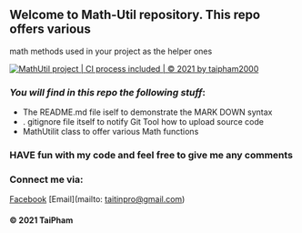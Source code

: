 ## Welcome to Math-Util repository. This repo offers various 
math methods used in your project as the helper ones

[![MathUtil project | CI process included | © 2021 by taipham2000](https://github.com/taipham2000/math-util/actions/workflows/mathutil-ci-action.yml/badge.svg)](https://github.com/taipham2000/math-util/actions/workflows/mathutil-ci-action.yml)

### _You will find in this repo the following stuff_:
* The README.md file iself to demonstrate the MARK DOWN syntax
* . gitignore file itself to notify Git Tool how to upload source code 
*  MathUtilit class to offer various Math functions


### HAVE fun with my code and feel free to give me any comments

### Connect me via:
[Facebook](http://facebook.com/79TaiPham79)
[Email](mailto: taitinpro@gmail.com)


#### © 2021 TaiPham
